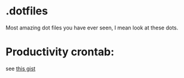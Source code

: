 # .dotfiles

Most amazing dot files you have ever seen, I mean look at these dots. 

# Productivity crontab:

see [this gist](https://gist.github.com/Visgean/28f57140b04d25771c4e1f5f0f301dc4)